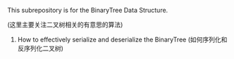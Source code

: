 This subrepository is for the BinaryTree Data Structure.

(这里主要关注二叉树相关的有意思的算法)

1. How to effectively serialize and deserialize the BinaryTree
(如何序列化和反序列化二叉树)
